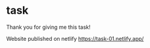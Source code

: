 # task

Thank you for giving me this task!

Website published on netlify
https://task-01.netlify.app/

